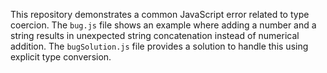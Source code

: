 This repository demonstrates a common JavaScript error related to type coercion. The `bug.js` file shows an example where adding a number and a string results in unexpected string concatenation instead of numerical addition. The `bugSolution.js` file provides a solution to handle this using explicit type conversion.